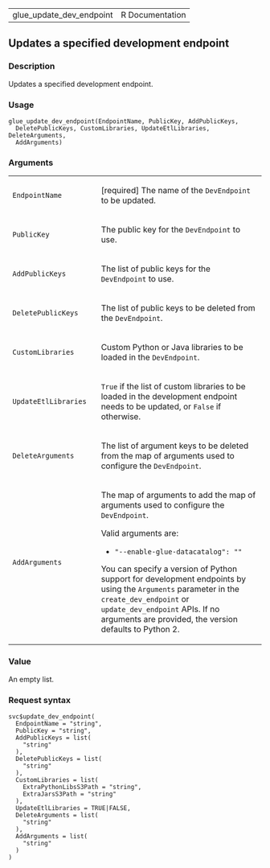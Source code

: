 <table style="width: 100%;">
<tbody>
<tr class="odd">
<td>glue_update_dev_endpoint</td>
<td style="text-align: right;">R Documentation</td>
</tr>
</tbody>
</table>

## Updates a specified development endpoint

### Description

Updates a specified development endpoint.

### Usage

    glue_update_dev_endpoint(EndpointName, PublicKey, AddPublicKeys,
      DeletePublicKeys, CustomLibraries, UpdateEtlLibraries, DeleteArguments,
      AddArguments)

### Arguments

<table>
<colgroup>
<col style="width: 35%" />
<col style="width: 65%" />
</colgroup>
<tbody>
<tr class="odd">
<td><code
id="glue_update_dev_endpoint_:_EndpointName">EndpointName</code></td>
<td><p>[required] The name of the <code>DevEndpoint</code> to be
updated.</p></td>
</tr>
<tr class="even">
<td><code
id="glue_update_dev_endpoint_:_PublicKey">PublicKey</code></td>
<td><p>The public key for the <code>DevEndpoint</code> to use.</p></td>
</tr>
<tr class="odd">
<td><code
id="glue_update_dev_endpoint_:_AddPublicKeys">AddPublicKeys</code></td>
<td><p>The list of public keys for the <code>DevEndpoint</code> to
use.</p></td>
</tr>
<tr class="even">
<td><code
id="glue_update_dev_endpoint_:_DeletePublicKeys">DeletePublicKeys</code></td>
<td><p>The list of public keys to be deleted from the
<code>DevEndpoint</code>.</p></td>
</tr>
<tr class="odd">
<td><code
id="glue_update_dev_endpoint_:_CustomLibraries">CustomLibraries</code></td>
<td><p>Custom Python or Java libraries to be loaded in the
<code>DevEndpoint</code>.</p></td>
</tr>
<tr class="even">
<td><code
id="glue_update_dev_endpoint_:_UpdateEtlLibraries">UpdateEtlLibraries</code></td>
<td><p><code>True</code> if the list of custom libraries to be loaded in
the development endpoint needs to be updated, or <code>False</code> if
otherwise.</p></td>
</tr>
<tr class="odd">
<td><code
id="glue_update_dev_endpoint_:_DeleteArguments">DeleteArguments</code></td>
<td><p>The list of argument keys to be deleted from the map of arguments
used to configure the <code>DevEndpoint</code>.</p></td>
</tr>
<tr class="even">
<td><code
id="glue_update_dev_endpoint_:_AddArguments">AddArguments</code></td>
<td><p>The map of arguments to add the map of arguments used to
configure the <code>DevEndpoint</code>.</p>
<p>Valid arguments are:</p>
<ul>
<li><p><code>"--enable-glue-datacatalog": ""</code></p></li>
</ul>
<p>You can specify a version of Python support for development endpoints
by using the <code>Arguments</code> parameter in the
<code>create_dev_endpoint</code> or <code>update_dev_endpoint</code>
APIs. If no arguments are provided, the version defaults to Python
2.</p></td>
</tr>
</tbody>
</table>

### Value

An empty list.

### Request syntax

    svc$update_dev_endpoint(
      EndpointName = "string",
      PublicKey = "string",
      AddPublicKeys = list(
        "string"
      ),
      DeletePublicKeys = list(
        "string"
      ),
      CustomLibraries = list(
        ExtraPythonLibsS3Path = "string",
        ExtraJarsS3Path = "string"
      ),
      UpdateEtlLibraries = TRUE|FALSE,
      DeleteArguments = list(
        "string"
      ),
      AddArguments = list(
        "string"
      )
    )
